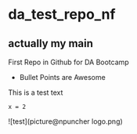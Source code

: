 # da_test_repo_nf
## actually my main
First Repo in Github for DA Bootcamp
* Bullet Points are Awesome

This is a test text
``` Start Coding
x = 2
```
![test](picture@npuncher logo.png)
